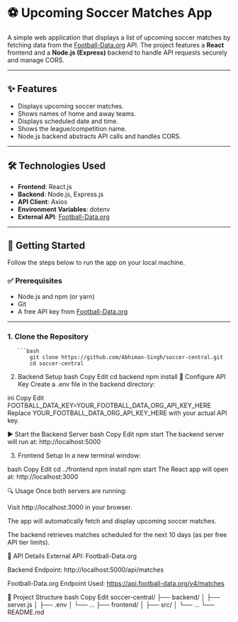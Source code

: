 # ⚽ Upcoming Soccer Matches App

A simple web application that displays a list of upcoming soccer matches by fetching data from the [Football-Data.org](https://www.football-data.org/) API. The project features a **React** frontend and a **Node.js (Express)** backend to handle API requests securely and manage CORS.

---

## ✨ Features

- Displays upcoming soccer matches.
- Shows names of home and away teams.
- Displays scheduled date and time.
- Shows the league/competition name.
- Node.js backend abstracts API calls and handles CORS.

---

## 🛠️ Technologies Used

- **Frontend**: React.js  
- **Backend**: Node.js, Express.js  
- **API Client**: Axios  
- **Environment Variables**: dotenv  
- **External API**: [Football-Data.org](https://www.football-data.org/)

---

## 🚀 Getting Started

Follow the steps below to run the app on your local machine.

### ✅ Prerequisites

- Node.js and npm (or yarn)
- Git
- A free API key from [Football-Data.org](https://www.football-data.org/client/register)

---

### 1. Clone the Repository
       ```bash
           git clone https://github.com/Abhiman-Singh/soccer-central.git
           cd soccer-central

2. Backend Setup
bash
Copy
Edit
cd backend
npm install
🔐 Configure API Key
Create a .env file in the backend directory:

ini
Copy
Edit
FOOTBALL_DATA_KEY=YOUR_FOOTBALL_DATA_ORG_API_KEY_HERE
Replace YOUR_FOOTBALL_DATA_ORG_API_KEY_HERE with your actual API key.

▶️ Start the Backend Server
bash
Copy
Edit
npm start
The backend server will run at: http://localhost:5000

3. Frontend Setup
In a new terminal window:

bash
Copy
Edit
cd ../frontend
npm install
npm start
The React app will open at: http://localhost:3000

🔍 Usage
Once both servers are running:

Visit http://localhost:3000 in your browser.

The app will automatically fetch and display upcoming soccer matches.

The backend retrieves matches scheduled for the next 10 days (as per free API tier limits).

📡 API Details
External API: Football-Data.org

Backend Endpoint: http://localhost:5000/api/matches

Football-Data.org Endpoint Used: https://api.football-data.org/v4/matches

📁 Project Structure
bash
Copy
Edit
soccer-central/
├── backend/
│   ├── server.js
│   ├── .env
│   └── ...
├── frontend/
│   ├── src/
│   └── ...
└── README.md
